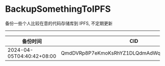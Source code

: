 # BackupSomethingToIPFS
备份一些个人比较在意的代码存储库到 IPFS, 不定期更新

---

| 备份时间                  | CID                                            |
| ------------------------- | ---------------------------------------------- |
| 2024-04-05T04:40:42+08:00 | QmdDVRp8P7eKmoKsRhYZ1DLQdmAdWqcnBnHRevkj7TWtak |
